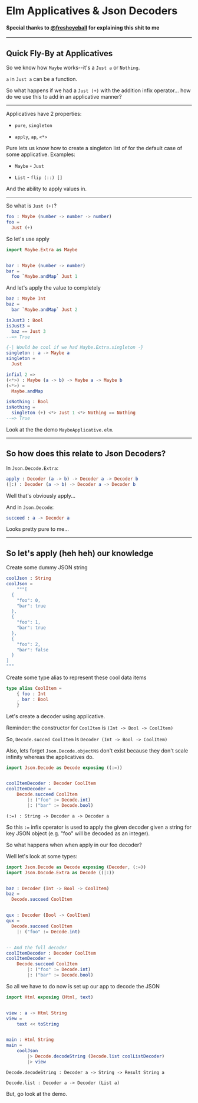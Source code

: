# Elm Applicatives & Json Decoders
#### Special thanks to [@fresheyeball](https://github.com/fresheyeball) for explaining this shit to me


- - -


## Quick Fly-By at Applicatives

So we know how `Maybe` works--it's a `Just a` or `Nothing`.

`a` in `Just a` can be a function.

So what happens if we had a `Just (+)` with the addition infix
operator... how do we use this to add in an applicative manner?


- - -


Applicatives have 2 properties:

- `pure`, `singleton`

- `apply`, `ap`, `<*>`

Pure lets us know how to create a singleton list of for the
default case of some applicative. Examples:

- `Maybe` - `Just`

- `List` - `flip (::) []`

And the ability to apply values in.


- - -


So what is `Just (+)`?


```elm
foo : Maybe (number -> number -> number)
foo =
  Just (+)
```


So let's use apply


```elm
import Maybe.Extra as Maybe


bar : Maybe (number -> number)
bar =
  foo `Maybe.andMap` Just 1
```


And let's apply the value to completely


```elm
baz : Maybe Int
baz =
  bar `Maybe.andMap` Just 2

isJust3 : Bool
isJust3 =
  baz == Just 3
--=> True
```

```elm
{-| Would be cool if we had Maybe.Extra.singleton -}
singleton : a -> Maybe a
singleton =
  Just

infixl 2 =>
(<*>) : Maybe (a -> b) -> Maybe a -> Maybe b
(<*>) =
  Maybe.andMap

isNothing : Bool
isNothing =
  singleton (+) <*> Just 1 <*> Nothing == Nothing
--=> True
```


Look at the the demo `MaybeApplicative.elm`.


- - -


## So how does this relate to Json Decoders?


In `Json.Decode.Extra`:


```elm
apply : Decoder (a -> b) -> Decoder a -> Decoder b
(|:) : Decoder (a -> b) -> Decoder a -> Decoder b
```


Well that's obviously apply...

And in `Json.Decode`:


```elm
succeed : a -> Decoder a
```


Looks pretty pure to me...


- - -


## So let's apply (heh heh) our knowledge


Create some dummy JSON string


```elm
coolJson : String
coolJson =
    """[
  {
    "foo": 0,
    "bar": true
  },
  {
    "foo": 1,
    "bar": true
  },
  {
    "foo": 2,
    "bar": false
  }
]
"""
```


Create some type alias to represent these cool data items


```elm
type alias CoolItem =
    { foo : Int
    , bar : Bool
    }
```


Let's create a decoder using applicative.

Reminder: the constructor for `CoolItem` is `(Int -> Bool -> CoolItem)`

So, `Decode.succed CoolItem` is `Decoder (Int -> Bool -> CoolItem)`

Also, lets forget `Json.Decode.objectN`s don't exist because they don't
scale infinity whereas the applicatives do.


```elm
import Json.Decode as Decode exposing ((:=))


coolItemDecoder : Decoder CoolItem
coolItemDecoder =
    Decode.succeed CoolItem
        |: ("foo" := Decode.int)
        |: ("bar" := Decode.bool)
```


`(:=) : String -> Decoder a -> Decoder a`

So this `:=` infix operator is used to apply the given decoder given
a string for key JSON object (e.g. "foo" will be decoded as an integer).

So what happens when when apply in our foo decoder?

Well let's look at some types:

```elm
import Json.Decode as Decode exposing (Decoder, (:=))
import Json.Docode.Extra as Decode ((|:))


baz : Decoder (Int -> Bool -> CoolItem)
baz =
  Decode.succeed CoolItem


qux : Decoder (Bool -> CoolItem)
qux =
  Decode.succeed CoolItem
    |: ("foo" := Decode.int)


-- And the full decoder
coolItemDecoder : Decoder CoolItem
coolItemDecoder =
    Decode.succeed CoolItem
        |: ("foo" := Decode.int)
        |: ("bar" := Decode.bool)
```


So all we have to do now is set up our app to decode the JSON


```elm
import Html exposing (Html, text)


view : a -> Html String
view =
    text << toString


main : Html String
main =
    coolJson
        |> Decode.decodeString (Decode.list coolListDecoder)
        |> view
```


`Decode.decodeString : Decoder a -> String -> Result String a`

`Decode.list : Decoder a -> Decoder (List a)`

But, go look at the demo.
